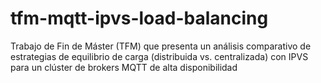 # tfm-mqtt-ipvs-load-balancing
Trabajo de Fin de Máster (TFM) que presenta un análisis comparativo de estrategias de equilibrio de carga (distribuida vs. centralizada) con IPVS para un clúster de brokers MQTT de alta disponibilidad
